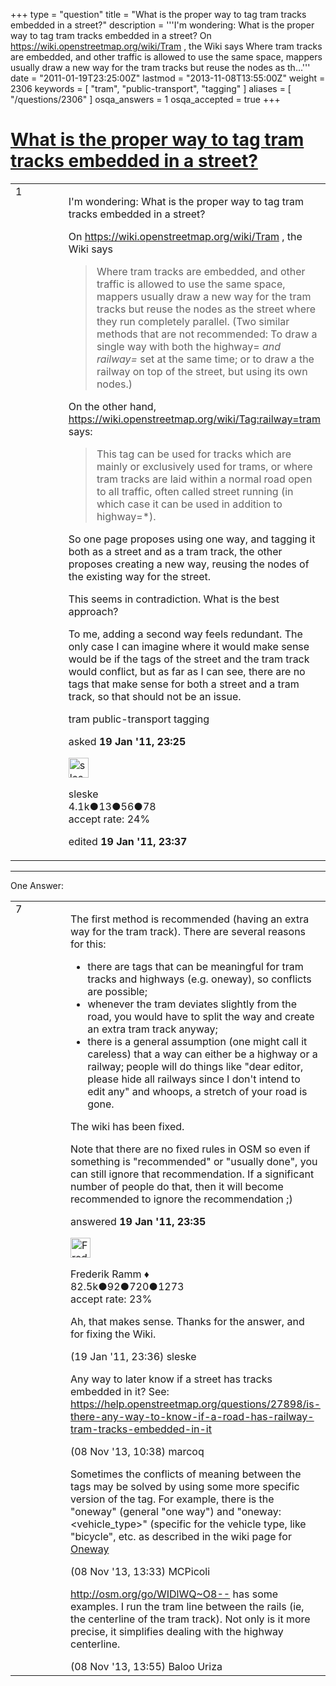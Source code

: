 +++
type = "question"
title = "What is the proper way to tag tram tracks embedded in a street?"
description = '''I&#x27;m wondering: What is the proper way to tag tram tracks embedded in a street? On https://wiki.openstreetmap.org/wiki/Tram , the Wiki says   Where tram tracks are embedded, and other traffic is allowed to use the same space, mappers usually draw a new way for the tram tracks but reuse the nodes as th...'''
date = "2011-01-19T23:25:00Z"
lastmod = "2013-11-08T13:55:00Z"
weight = 2306
keywords = [ "tram", "public-transport", "tagging" ]
aliases = [ "/questions/2306" ]
osqa_answers = 1
osqa_accepted = true
+++

<div class="headNormal">

# [What is the proper way to tag tram tracks embedded in a street?](/questions/2306/what-is-the-proper-way-to-tag-tram-tracks-embedded-in-a-street)

</div>

<div id="main-body">

<div id="askform">

<table id="question-table" style="width:100%;">
<colgroup>
<col style="width: 50%" />
<col style="width: 50%" />
</colgroup>
<tbody>
<tr>
<td style="width: 30px; vertical-align: top"><div class="vote-buttons">
<span id="post-2306-upvote" class="ajax-command post-vote up" rel="nofollow" title="I like this post (click again to cancel)"> </span>
<div id="post-2306-score" class="post-score" title="current number of votes">
1
</div>
<span id="post-2306-downvote" class="ajax-command post-vote down" rel="nofollow" title="I dont like this post (click again to cancel)"> </span> <span id="favorite-mark" class="ajax-command favorite-mark" rel="nofollow" title="mark/unmark this question as favorite (click again to cancel)"> </span>
<div id="favorite-count" class="favorite-count">
&#10;</div>
</div></td>
<td><div id="item-right">
<div class="question-body">
<p>I'm wondering: What is the proper way to tag tram tracks embedded in a street?</p>
<p>On <a href="https://wiki.openstreetmap.org/wiki/Tram"></a><a href="https://wiki.openstreetmap.org/wiki/Tram"></a><a href="https://wiki.openstreetmap.org/wiki/Tram">https://wiki.openstreetmap.org/wiki/Tram</a> , the Wiki says</p>
<blockquote>
<p>Where tram tracks are embedded, and other traffic is allowed to use the same space, mappers usually draw a new way for the tram tracks but reuse the nodes as the street where they run completely parallel. (Two similar methods that are not recommended: To draw a single way with both the highway= <em>and railway=</em> set at the same time; or to draw a the railway on top of the street, but using its own nodes.)</p>
</blockquote>
<p>On the other hand, <a href="https://wiki.openstreetmap.org/wiki/Tag:railway=tram"></a><a href="https://wiki.openstreetmap.org/wiki/Tag:railway=tram"></a><a href="https://wiki.openstreetmap.org/wiki/Tag:railway=tram">https://wiki.openstreetmap.org/wiki/Tag:railway=tram</a> says:</p>
<blockquote>
<p>This tag can be used for tracks which are mainly or exclusively used for trams, or where tram tracks are laid within a normal road open to all traffic, often called street running (in which case it can be used in addition to highway=*).</p>
</blockquote>
<p>So one page proposes using one way, and tagging it both as a street and as a tram track, the other proposes creating a new way, reusing the nodes of the existing way for the street.</p>
<p>This seems in contradiction. What is the best approach?</p>
<p>To me, adding a second way feels redundant. The only case I can imagine where it would make sense would be if the tags of the street and the tram track would conflict, but as far as I can see, there are no tags that make sense for both a street and a tram track, so that should not be an issue.</p>
</div>
<div id="question-tags" class="tags-container tags">
<span class="post-tag tag-link-tram" rel="tag" title="see questions tagged &#39;tram&#39;">tram</span> <span class="post-tag tag-link-public-transport" rel="tag" title="see questions tagged &#39;public-transport&#39;">public-transport</span> <span class="post-tag tag-link-tagging" rel="tag" title="see questions tagged &#39;tagging&#39;">tagging</span>
</div>
<div id="question-controls" class="post-controls">
&#10;</div>
<div class="post-update-info-container">
<div class="post-update-info post-update-info-user">
<p>asked <strong>19 Jan '11, 23:25</strong></p>
<img src="https://secure.gravatar.com/avatar/6c2dd6a39d3f38f1bb47a8c1fe8325e2?s=32&amp;d=identicon&amp;r=g" class="gravatar" width="32" height="32" alt="sleske&#39;s gravatar image" />
<p><span>sleske</span><br />
<span class="score" title="4090 reputation points"><span>4.1k</span></span><span title="13 badges"><span class="badge1">●</span><span class="badgecount">13</span></span><span title="56 badges"><span class="silver">●</span><span class="badgecount">56</span></span><span title="78 badges"><span class="bronze">●</span><span class="badgecount">78</span></span><br />
<span class="accept_rate" title="Rate of the user&#39;s accepted answers">accept rate:</span> <span title="sleske has 19 accepted answers">24%</span></p>
</div>
<div class="post-update-info post-update-info-edited">
<p><span> edited <strong>19 Jan '11, 23:37</strong> </span></p>
</div>
</div>
<div id="comments-container-2306" class="comments-container">
&#10;</div>
<div id="comment-tools-2306" class="comment-tools">
&#10;</div>
<div class="clear">
&#10;</div>
<div id="comment-2306-form-container" class="comment-form-container">
&#10;</div>
<div class="clear">
&#10;</div>
</div></td>
</tr>
</tbody>
</table>

------------------------------------------------------------------------

<div class="tabBar">

<span id="sort-top"></span>

<div class="headQuestions">

One Answer:

</div>

</div>

<span id="2308"></span>

<div id="answer-container-2308" class="answer accepted-answer">

<table style="width:100%;">
<colgroup>
<col style="width: 50%" />
<col style="width: 50%" />
</colgroup>
<tbody>
<tr>
<td style="width: 30px; vertical-align: top"><div class="vote-buttons">
<span id="post-2308-upvote" class="ajax-command post-vote up" rel="nofollow" title="I like this post (click again to cancel)"> </span>
<div id="post-2308-score" class="post-score" title="current number of votes">
7
</div>
<span id="post-2308-downvote" class="ajax-command post-vote down" rel="nofollow" title="I dont like this post (click again to cancel)"> </span> <span class="accept-answer on" rel="nofollow" title="sleske has selected this answer as the correct answer"> </span>
</div></td>
<td><div class="item-right">
<div class="answer-body">
<p>The first method is recommended (having an extra way for the tram track). There are several reasons for this:</p>
<ul>
<li>there are tags that can be meaningful for tram tracks and highways (e.g. oneway), so conflicts are possible;</li>
<li>whenever the tram deviates slightly from the road, you would have to split the way and create an extra tram track anyway;</li>
<li>there is a general assumption (one might call it careless) that a way can either be a highway or a railway; people will do things like "dear editor, please hide all railways since I don't intend to edit any" and whoops, a stretch of your road is gone.</li>
</ul>
<p>The wiki has been fixed.</p>
<p>Note that there are no fixed rules in OSM so even if something is "recommended" or "usually done", you can still ignore that recommendation. If a significant number of people do that, then it will become recommended to ignore the recommendation ;)</p>
</div>
<div class="answer-controls post-controls">
&#10;</div>
<div class="post-update-info-container">
<div class="post-update-info post-update-info-user">
<p>answered <strong>19 Jan '11, 23:35</strong></p>
<img src="https://secure.gravatar.com/avatar/a2b38d937e70ab39d895d17da0dd1ba4?s=32&amp;d=identicon&amp;r=g" class="gravatar" width="32" height="32" alt="Frederik%20Ramm&#39;s gravatar image" />
<p><span>Frederik Ramm ♦</span><br />
<span class="score" title="82494 reputation points"><span>82.5k</span></span><span title="92 badges"><span class="badge1">●</span><span class="badgecount">92</span></span><span title="720 badges"><span class="silver">●</span><span class="badgecount">720</span></span><span title="1273 badges"><span class="bronze">●</span><span class="badgecount">1273</span></span><br />
<span class="accept_rate" title="Rate of the user&#39;s accepted answers">accept rate:</span> <span title="Frederik Ramm has 417 accepted answers">23%</span></p>
</div>
</div>
<div id="comments-container-2308" class="comments-container">
<span id="2309"></span>
<div id="comment-2309" class="comment">
<div id="post-2309-score" class="comment-score">
&#10;</div>
<div class="comment-text">
<p>Ah, that makes sense. Thanks for the answer, and for fixing the Wiki.</p>
</div>
<div id="comment-2309-info" class="comment-info">
<span class="comment-age">(19 Jan '11, 23:36)</span> <span class="comment-user userinfo">sleske</span>
</div>
</div>
<span id="27899"></span>
<div id="comment-27899" class="comment">
<div id="post-27899-score" class="comment-score">
&#10;</div>
<div class="comment-text">
<p>Any way to later know if a street has tracks embedded in it? See: <a href="/questions/27898/is-there-any-way-to-know-if-a-road-has-railway-tram-tracks-embedded-in-it">https://help.openstreetmap.org/questions/27898/is-there-any-way-to-know-if-a-road-has-railway-tram-tracks-embedded-in-it</a></p>
</div>
<div id="comment-27899-info" class="comment-info">
<span class="comment-age">(08 Nov '13, 10:38)</span> <span class="comment-user userinfo">marcoq</span>
</div>
</div>
<span id="27906"></span>
<div id="comment-27906" class="comment">
<div id="post-27906-score" class="comment-score">
&#10;</div>
<div class="comment-text">
<p>Sometimes the conflicts of meaning between the tags may be solved by using some more specific version of the tag. For example, there is the "oneway" (general "one way") and "oneway:&lt;vehicle_type&gt;" (specific for the vehicle type, like "bicycle", etc. as described in the wiki page for <a href="https://wiki.openstreetmap.org/wiki/Oneway">Oneway</a></p>
</div>
<div id="comment-27906-info" class="comment-info">
<span class="comment-age">(08 Nov '13, 13:33)</span> <span class="comment-user userinfo">MCPicoli</span>
</div>
</div>
<span id="27908"></span>
<div id="comment-27908" class="comment">
<div id="post-27908-score" class="comment-score">
&#10;</div>
<div class="comment-text">
<p><a href="http://osm.org/go/WIDlWQ~O8--">http://osm.org/go/WIDlWQ~O8--</a> has some examples. I run the tram line between the rails (ie, the centerline of the tram track). Not only is it more precise, it simplifies dealing with the highway centerline.</p>
</div>
<div id="comment-27908-info" class="comment-info">
<span class="comment-age">(08 Nov '13, 13:55)</span> <span class="comment-user userinfo">Baloo Uriza</span>
</div>
</div>
</div>
<div id="comment-tools-2308" class="comment-tools">
&#10;</div>
<div class="clear">
&#10;</div>
<div id="comment-2308-form-container" class="comment-form-container">
&#10;</div>
<div class="clear">
&#10;</div>
</div></td>
</tr>
</tbody>
</table>

</div>

<div class="paginator-container-left">

</div>

</div>

</div>

